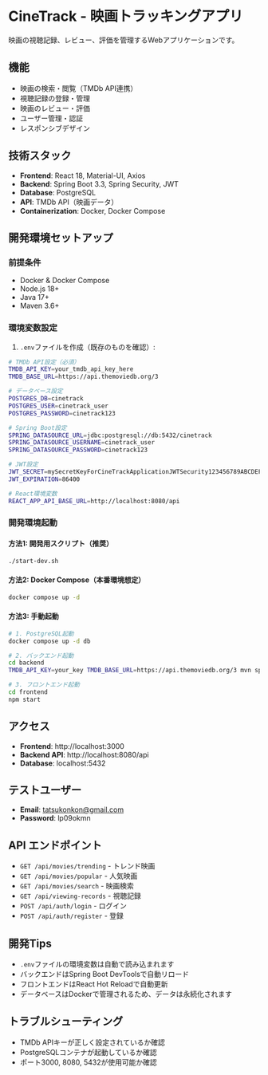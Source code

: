 # CineTrack - 映画トラッキングアプリ

映画の視聴記録、レビュー、評価を管理するWebアプリケーションです。

## 機能
- 映画の検索・閲覧（TMDb API連携）
- 視聴記録の登録・管理
- 映画のレビュー・評価
- ユーザー管理・認証
- レスポンシブデザイン

## 技術スタック
- **Frontend**: React 18, Material-UI, Axios
- **Backend**: Spring Boot 3.3, Spring Security, JWT
- **Database**: PostgreSQL
- **API**: TMDb API（映画データ）
- **Containerization**: Docker, Docker Compose

## 開発環境セットアップ

### 前提条件
- Docker & Docker Compose
- Node.js 18+
- Java 17+
- Maven 3.6+

### 環境変数設定
1. `.env`ファイルを作成（既存のものを確認）:
```bash
# TMDb API設定（必須）
TMDB_API_KEY=your_tmdb_api_key_here
TMDB_BASE_URL=https://api.themoviedb.org/3

# データベース設定
POSTGRES_DB=cinetrack
POSTGRES_USER=cinetrack_user
POSTGRES_PASSWORD=cinetrack123

# Spring Boot設定
SPRING_DATASOURCE_URL=jdbc:postgresql://db:5432/cinetrack
SPRING_DATASOURCE_USERNAME=cinetrack_user
SPRING_DATASOURCE_PASSWORD=cinetrack123

# JWT設定
JWT_SECRET=mySecretKeyForCineTrackApplicationJWTSecurity123456789ABCDEFGHabcdefgh
JWT_EXPIRATION=86400

# React環境変数
REACT_APP_API_BASE_URL=http://localhost:8080/api
```

### 開発環境起動

#### 方法1: 開発用スクリプト（推奨）
```bash
./start-dev.sh
```

#### 方法2: Docker Compose（本番環境想定）
```bash
docker compose up -d
```

#### 方法3: 手動起動
```bash
# 1. PostgreSQL起動
docker compose up -d db

# 2. バックエンド起動
cd backend
TMDB_API_KEY=your_key TMDB_BASE_URL=https://api.themoviedb.org/3 mvn spring-boot:run

# 3. フロントエンド起動
cd frontend
npm start
```

## アクセス
- **Frontend**: http://localhost:3000
- **Backend API**: http://localhost:8080/api
- **Database**: localhost:5432

## テストユーザー
- **Email**: tatsukonkon@gmail.com
- **Password**: lp09okmn

## API エンドポイント
- `GET /api/movies/trending` - トレンド映画
- `GET /api/movies/popular` - 人気映画
- `GET /api/movies/search` - 映画検索
- `GET /api/viewing-records` - 視聴記録
- `POST /api/auth/login` - ログイン
- `POST /api/auth/register` - 登録

## 開発Tips
- `.env`ファイルの環境変数は自動で読み込まれます
- バックエンドはSpring Boot DevToolsで自動リロード
- フロントエンドはReact Hot Reloadで自動更新
- データベースはDockerで管理されるため、データは永続化されます

## トラブルシューティング
- TMDb APIキーが正しく設定されているか確認
- PostgreSQLコンテナが起動しているか確認
- ポート3000, 8080, 5432が使用可能か確認